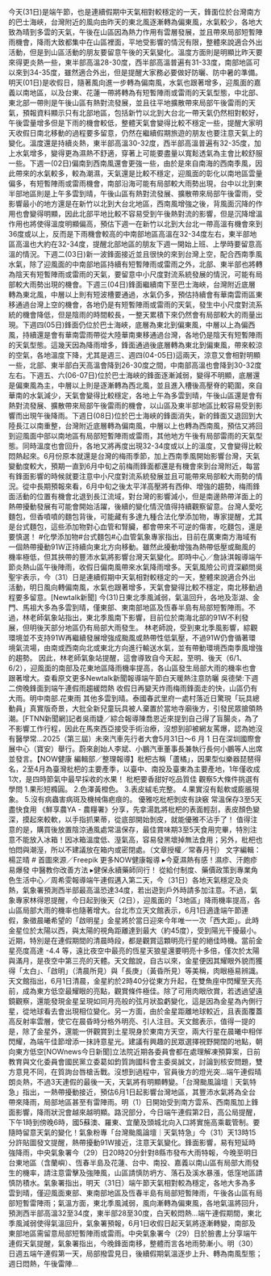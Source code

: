 今天(31日)是端午節，也是連續假期中天氣相對較穩定的一天，鋒面位於台灣南方的巴士海峽，台灣附近的風向由昨天的東北風逐漸轉為偏東風，水氣較少，各地大致為晴到多雲的天氣，午後在山區因為熱力作用有雲層發展，並且帶來局部短暫陣雨機會，降雨大致都集中在山區裡面，平地受影響的情況有限，整體來說適合外出活動，但是到山區活動的朋友要留意午後的天氣變化。溫度方面則是明顯比昨天要來得更炎熱一些，東半部高溫28-30度，西半部高溫普遍有31-33度，南部地區可以來到34-35度，雖然適合外出，但是提醒大家務必要做好防曬、防中暑的準備。明天(01日)是收假日，隨著風向進一步轉為偏南風，水氣也跟著增多，迎風面的嘉義以南地區，以及台東、花蓮一帶將轉為有短暫陣雨或雷雨的天氣型態，中北部、東北部一帶則是午後山區有熱對流發展，並且往平地擴散帶來局部午後雷雨的天氣，預報資料顯示只有北部地區，包括新竹以北到大台北一帶天氣仍然相對較好，午後雲量增多但是下雨的機會較低，整體天氣會變得比較不穩定一些，提醒大家明天收假日南北移動的過程要多留意，仍然在繼續假期旅遊的朋友也要注意天氣上的變化。溫度還是持續炎熱，東半部高溫30-32度，西半部高溫普遍有32-35度，加上水氣增多，變得更為濕熱不舒適，穿著上可能要盡量以寬鬆透氣為主會比較舒服一些。下週一(02日)偏南到西南風還會更強一些，由於是來自南海的西南季風，因此帶來的水氣較多，較為潮濕，天氣還是比較不穩定，迎風面的彰化以南地區雲量偏多，有短暫陣雨或雷雨機會，南部沿海可能有局部較大雨勢出現，台中以北到東半部地區則是上午多雲到晴，午後山區有熱對流發展、擴散帶來局部午後雷雨，受影響最小的地方還是在新竹以北到大台北地區，西南風增強之後，背風面沉降的作用也會變得明顯，因此北部平地比較不容易受到午後熱對流的影響，但是沉降增溫作用也將使得溫度明顯偏高，預估下週一在新竹以北到大台北一帶高溫有機會來到36度或以上，反而是下雨機會較高的中南部地區高溫在32-34度左右，東半部地區高溫也大約在32-34度，提醒北部地區的朋友下週一開始上班、上學時要留意高溫的情況。下週二(03日)新一波鋒面接近並且很快的來到台灣上空，配合西南季風水氣，除了迎風面的中南部地區持續有短暫陣雨或雷雨之外，北部、東半部也將轉為陰天有短暫陣雨或雷雨的天氣，要留意中小尺度對流系統發展的情況，可能有局部較大雨勢出現的機會。下週三(04日)鋒面繼續南下至巴士海峽，台灣附近底層轉為東北風，中層以上則有短波槽要通過，水氣仍多，預估持續會有華南雲雨區東移通過台灣上空的機會，各地仍是有短暫陣雨或雷雨的天氣，發生中小尺度對流系統的機會降低，但是陰雨的時間較長，一整天累積下來仍然會有局部較大的雨量出現。下週四(05日)鋒面仍位於巴士海峽，底層為東北到偏東風，中層以上為偏西風，持續還是會有華南雲雨帶從大陸華南東移通過台灣，各地仍是陰天有短暫陣雨的天氣型態。這幾天因為降雨增多，鋒面通過後底層轉為東北到偏東風，帶來較涼的空氣，各地溫度下降，尤其是週三、週四(04-05日)這兩天，涼意又會相對明顯一些，北部、東半部白天高溫會降到26-30度之間，中南部高溫也會降到30-32度左右。下週五、六(06-07日)位於巴士海峽的鋒面逐漸減弱，變得不明顯，底層還是偏東風為主，中層以上則是逐漸轉為西北風，並且進入槽後高壓脊的範圍，來自華南的水氣減少，天氣會變得比較穩定，各地上午為多雲到晴，午後山區還是會有熱對流發展、擴散帶來局部午後雷雨的機會，以山區及東半部地區比較容易受到影響而出現午後降雨。下週日(08日)位於巴士海峽的鋒面消失，新的鋒面又退回到大陸長江以南重整，台灣附近底層轉為偏南風，中層以上也轉為西南風，預估又將回到迎風面中部以南地區有局部短暫陣雨或雷雨，其他地方午後有局部雷雨的天氣型態。同時溫度也會回升，各地又將再度出現32-34度或以上的溫度，又會變得比較悶熱起來。6月份原本就還是台灣的梅雨季節，加上西南季風開始影響台灣，天氣變動度較大，預期一直到6月中旬之前梅雨鋒面都還是有機會來到台灣附近，每當有鋒面影響的時候就要注意中小尺度對流系統發展並且可能帶來局部較大雨勢的情況。從中長期預報來看，6月中旬之後太平洋高壓將有西伸、增強的趨勢，梅雨鋒面活動的位置有機會北退到長江流域，對台灣的影響減小，但是南邊熱帶洋面上的熱帶擾動發展有可能會開始活躍，後續的變化情況值得持續觀察留意。台灣人愛吃麵包，但香噴噴的麵包背後，可能藏有多達九種合法化學添加物，專家提醒，尤其是台式麵包，這些添加物對心血管和腎臟，都會帶來不可逆的傷害，吃麵包，還是要慎選！ #化學添加物#台式麵包#心血管氣象專家指出，目前在廣東南方海域有一個熱帶擾動91W正持續向東北方向移動。雖然此擾動增強為熱帶低壓或颱風的機率極低，但其挾帶的豐沛水氣將影響台灣天氣變化。即時中心／詹詠淇報導端午節炎熱山區午後陣雨，收假日偏南風帶來水氣降雨增多。天氣風險公司資深顧問吳聖宇表示，今（31）日是連續假期中天氣相對較穩定的一天，整體來說適合外出活動，明日風向轉偏南風，水氣也跟著增多，天氣會變得比較不穩定，南北移動過程要多留意。[Newtalk新聞] 今(31)日東北季風減弱，氣溫回升，各地及澎湖、金門、馬祖大多為多雲到晴，僅東部、東南部地區及恆春半島有局部短暫陣雨。不過，林老師氣象站指出，東北季風南下影響，目前位於南海北部的91W不利發展，但明後天部分地區仍有局部大雨發生。 林老師說，受到東北季風影響，綜觀環境並不支持91W再繼續發展增強成颱風或熱帶性低氣壓，不過91W仍會循著環境氣流場，由南或西南向北或東北方向進行輸送水氣，並有帶動環境西南季風增強的趨勢。 因此，林老師氣象站提醒，這會導致自今天起，至明、後天（6/1、6/2），迎風面的南部及花東地區降雨機率提高，各山區發生局部大雨的機率也會跟著增大。查看原文更多Newtalk新聞報導端午節白天暖熱注意防曬 吳德榮:下週二傍晚鋒面到端午連假雨趨緩悶熱 收假日再變天炸雨梅雨鋒面走的快，山區仍有大雨。明中南部.花東雨&nbsp;其他多雲到晴。泰國春武里府一處村落近日驚現「玩具總動員」真實版奇景，大批全新兒童玩具被人棄置於當地寺廟後方，引發民眾搶領熱潮。[FTNN新聞網]記者吳雨婕／綜合報導陳喬恩近來提到自己得了盲腸炎，為了不影響工作行程，因此在馬來西亞接受手術治療，沒想到卻被網友罵爆，認為她沒有醫學常...2025（第三屆）未來汽車先行者大會5月31日〜6 月 1 日在深圳國際會展中心（寶安）舉行。蔚來創始人李斌、小鵬汽車董事長兼執行長何小鵬等人出席並發言。【NOW健康 編輯部／整理報導】枇杷古稱「蘆橘」，因果型似樂器琵琶得名，2至4月為臺灣枇杷的主要產季，以臺中、南投及臺東為主要產地，1年僅收成1次，是四時節氣中最早採收的水果！ 枇杷要香甜好吃品質佳 觀察5大條件挑選有學問 1.果形短橢圓。 2.色澤黃橙色。 3.表皮絨毛完整。 4.果實沒有鬆軟或膨脹現象。 5.沒有病蟲害病斑及機械傷疤痕的。 優雅吃枇杷剝皮有訣竅 常溫保存3至5天盡快食用 《鮮享農YA - 農糧署》分享，先拿湯匙將枇杷的表面輕刮，表皮顏色變深，摸起來較軟，以手指抓果蒂，從底部開始剝皮，就能優雅不沾手了！ 值得注意的是，購買後放置陰涼通風處常溫保存，最佳賞味期3至5天食用完畢，特別注意不能放入冰箱！因冰箱溫度低、溼氣高，容易發黑壞掉無法食用；另外，枇杷也怕悶與潮溼，所以不建議放在箱内或密閉處。（文章授權／常春月刊） 文字編輯：楊芷晴 # 首圖來源／Freepik 更多NOW健康報導 ▸今夏濕熱有感！濕疹、汗皰疹易爆發 中醫教你改善方法 ▸健保永續藥師同行！ 從給付制度、藥價政策到專業角色生活中心／周希雯報導端午連假邁入第二天，今（31日）各地天氣穩定及炎熱，氣象署預測西半部最高溫恐達34度，若出遊到戶外時請多加注意。不過，氣象專家林得恩提醒，今日起到後天（2日），迎風面的「3地區」降雨機率提高，各山區局部大雨的機率也隨著增大。台北市立天文館表示，6月1日適逢端午節連假，象徵晨曦希望的「啟明星」金星將於當日迎來今年唯一一次「西大距」。此時金星位於太陽以西，與太陽的視角距離達到最大（約45度），受到陽光干擾最小。近期，特別是在連假期間的清晨時段，都是觀賞這顆明亮行星的絕佳時機。當前金星亮度高達 -4.4 等，遠比夜空中最亮的恆星天狼星還要明亮十多倍，僅次於太陽與滿月，是夜空中第三亮的天體。天文館說，自古以來，金星便因其耀眼外貌而獲得「太白」、「啟明」（清晨所見）與「長庚」（黃昏所見）等美稱，肉眼極易辨識。天文館指出，6月1日清晨，金星約於2時40分從東方升起，在雙魚座中閃耀至天亮前，成為東方低空最耀眼的亮點，觀賞條件極佳。除了可用肉眼欣賞，若透過望遠鏡觀察，還能發現金星呈現如同月亮般的弦月狀盈虧變化，這是因為金星為內側行星，從地球看去會出現相位變化。另一方面，由於金星距離地球較近，且表面覆蓋高反射率雲層，使它在晨昏時分格外明亮、引人注目。天文館表示，值得一提的是，除了金星外，還能一併觀賞到土星現身於東南方天空，兩大行星在晨曦中相伴閃耀，為端午佳節增添一抹詩意星光。建議有興趣的民眾選擇視野開闊的地點，朝向東方低空[NOWnews今日新聞]立法院近期各委員會都在處理解凍預算案，日前教育與文化委員會國民黨立委葛如鈞質詢國科會主委吳誠文，討論到核安問題，雙方意見不同，在質詢台唇槍舌戰。沒想到過程中，官員後方的燈光突...端午連假晴朗炎熱，不過3天連假的最後一天，天氣將有明顯轉變。「台灣颱風論壇｜天氣特急」指出，一熱帶擾動接近，預估6月1日起影響台灣地區，其豐沛水氣將為全台帶來降雨，局部地區甚至有雷陣雨。明（1）日開始受到南方雲系、西南風加上鋒面影響，降雨狀況會越來越明顯。路況部分，今日端午連假第2日，高公局提醒，下午1時到傍晚6時，國5蘇澳、羅東、宜蘭及頭城北向入口將實施高乘載管制。要隨時留意天氣的變化！氣象粉專「台灣颱風論壇｜天氣特急」今（31）天13時15分許貼圖發文提醒，熱帶擾動91W接近，注意天氣變化。鋒面影響，易有短延時強降雨，中央氣象署今（29）日20時20分針對8縣市發布大雨特報，今晚至明日台東地區（含蘭嶼）、恆春半島及花蓮、台中、南投、嘉義以南山區有局部大雨發生的機率，請注意雷擊及強陣風，山區請慎防坍方、落石及溪水暴漲，低窪地區請慎防積水。氣象署指出，明天（31日）端午節天氣相對較為穩定，各地大多為多雲到晴，僅迎風面東部、東南部地區及恆春半島有局部短暫陣雨，午後各山區有局部短暫雷陣雨；氣溫方面，東北季風減弱，風向漸轉為偏東風，各地氣溫將回升，預測西半部高溫32至34度，東半部28至30度，白天較悶熱...端午連假期間，東北季風減弱使得氣溫回升，氣象署預報，6月1日收假日起天氣將逐漸轉變，南部及東部地區需留意局部短暫陣雨或雷雨。中央氣象署今（29）日於臉書上分享端午連假天氣提醒，氣象署指出，今晚鋒面南移，整體而言各地雨勢漸小。明（30）日週五端午連假第一天，局部撥雲見日，後續假期氣溫逐步上升、轉為南風型態；週日悶熱，午後雷陣...